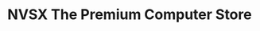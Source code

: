 ---
title: "NVSX The Premium Computer Store"
url: /pune/nvsx-the-premium-computer-store/
shop: computer
---